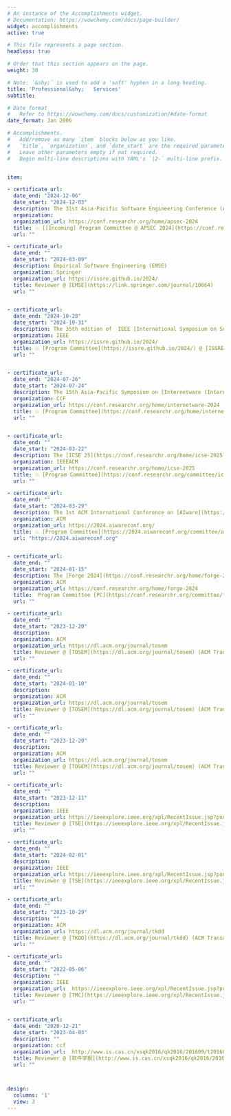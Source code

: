 ```yaml
---
# An instance of the Accomplishments widget.
# Documentation: https://wowchemy.com/docs/page-builder/
widget: accomplishments
active: true

# This file represents a page section.
headless: true

# Order that this section appears on the page.
weight: 30

# Note: `&shy;` is used to add a 'soft' hyphen in a long heading.
title: 'Professional&shy;   Services'
subtitle:

# Date format
#   Refer to https://wowchemy.com/docs/customization/#date-format
date_format: Jan 2006

# Accomplishments.
#   Add/remove as many `item` blocks below as you like.
#   `title`, `organization`, and `date_start` are the required parameters.
#   Leave other parameters empty if not required.
#   Begin multi-line descriptions with YAML's `|2-` multi-line prefix.


item:

- certificate_url: 
  date_end: "2024-12-06"
  date_start: "2024-12-03"
  description: The 31st Asia-Pacific Software Engineering Conference (APSEC 2024) (https://conf.researchr.org/home/apsec-2024)
  organization: 
  organization_url: https://conf.researchr.org/home/apsec-2024
  title: 💥 [[Incoming] Program Committee @ APSEC 2024](https://conf.researchr.org/committee/apsec-2024/apsec-2024-technical-track-program-committee) technical track
  url: ""

- certificate_url: 
  date_end: ""
  date_start: "2024-03-09"
  description: Empirical Software Engineering (EMSE)
  organization: Springer
  organization_url: https://issre.github.io/2024/
  title: Reviewer @ [EMSE](https://link.springer.com/journal/10664)
  url: ""


- certificate_url: 
  date_end: "2024-10-28"
  date_start: "2024-10-31"
  description: The 35th edition of  IEEE [International Symposium on Software Reliability Engineering (ISSRE)](https://issre.github.io/2024/) 2024, will be held in Tsukuba, Japan, from October 28th to 31st.
  organization: IEEE
  organization_url: https://issre.github.io/2024/
  title: 💥 [Program Committee](https://issre.github.io/2024/) @ [ISSRE 2024](https://conf.researchr.org/home/internetware-2024) resesarch track
  url: ""


- certificate_url: 
  date_end: "2024-07-26"
  date_start: "2024-07-24"
  description: The 15th Asia-Pacific Symposium on [Internetware (Internetware 2024)](https://conf.researchr.org/home/internetware-2024) will take place in Macao, China on 24 – 26 July 2024.
  organization: CCF
  organization_url: https://conf.researchr.org/home/internetware-2024
  title: 💥 [Program Committee](https://conf.researchr.org/home/internetware-2024) @ [Internetware 2024](https://conf.researchr.org/home/internetware-2024) resesarch track
  url: ""


- certificate_url: 
  date_end: ""
  date_start: "2024-03-22"
  description: The [ICSE 25](https://conf.researchr.org/home/icse-2025) will be held April 26-May 4 2025 in Ottawa. Core conference days will be Wednesday April 30 to Friday May 2.
  organization: IEEEACM
  organization_url: https://conf.researchr.org/home/icse-2025
  title: 💥 [Program Committee](https://conf.researchr.org/committee/icse-2025/icse-2025-research-track-research-track) @ [ICSE 25](https://conf.researchr.org/home/icse-2025) (The International Conference on Software Engineering) resesarch track
  url: ""

- certificate_url: 
  date_end: ""
  date_start: "2024-03-29"
  description: The 1st ACM International Conference on [AIware](https://2024.aiwareconf.org) will be hosted on July 15th-16th, 2024, at Porto de Galinhas, Brazil, co-located with FSE'24.
  organization: ACM
  organization_url: https://2024.aiwareconf.org/
  title: 💥 [Program Committee](https://2024.aiwareconf.org/committee/aiware-2024-papers-program-committee) @ [AIWare](https://2024.aiwareconf.org) (AI-powered software)
  url: "https://2024.aiwareconf.org"


- certificate_url: 
  date_end: ""
  date_start: "2024-01-15"
  description: The [Forge 2024](https://conf.researchr.org/home/forge-2024) will be held on Sunday, April 14, 2024, in Lisbon, Portugal. Co-located with **ICSE 2024**. 
  organization: ACM
  organization_url: https://conf.researchr.org/home/forge-2024
  title:  Program Committee [PC](https://conf.researchr.org/committee/forge-2024/forge-2024-papers-program-committee) @ [FORGE 24](https://conf.researchr.org/home/forge-2024) (Foundation Models and Software Engineering)
  url: ""

- certificate_url: 
  date_end: ""
  date_start: "2023-12-20"
  description: 
  organization: ACM
  organization_url: https://dl.acm.org/journal/tosem
  title: Reviewer @ [TOSEM](https://dl.acm.org/journal/tosem) (ACM Transactions on Software Engineering and Methodology
  url: ""

- certificate_url: 
  date_end: ""
  date_start: "2024-01-10"
  description: 
  organization: ACM
  organization_url: https://dl.acm.org/journal/tosem
  title: Reviewer @ [TOSEM](https://dl.acm.org/journal/tosem) (ACM Transactions on Software Engineering and Methodology
  url: ""

- certificate_url: 
  date_end: ""
  date_start: "2023-12-20"
  description: 
  organization: ACM
  organization_url: https://dl.acm.org/journal/tosem
  title: Reviewer @ [TOSEM](https://dl.acm.org/journal/tosem) (ACM Transactions on Software Engineering and Methodology
  url: ""

- certificate_url: 
  date_end: ""
  date_start: "2023-12-11"
  description: 
  organization: IEEE
  organization_url: https://ieeexplore.ieee.org/xpl/RecentIssue.jsp?punumber=32
  title: Reviewer @ [TSE](https://ieeexplore.ieee.org/xpl/RecentIssue.jsp?punumber=32) (IEEE Transactions on Software Engineering)
  url: ""

- certificate_url: 
  date_end: ""
  date_start: "2024-02-01"
  description: 
  organization: IEEE
  organization_url: https://ieeexplore.ieee.org/xpl/RecentIssue.jsp?punumber=32
  title: Reviewer @ [TSE](https://ieeexplore.ieee.org/xpl/RecentIssue.jsp?punumber=32) (IEEE Transactions on Software Engineering)
  url: ""

- certificate_url: 
  date_end: ""
  date_start: "2023-10-29"
  description: ""
  organization: ACM
  organization_url: https://dl.acm.org/journal/tkdd
  title: Reviewer @ [TKDD](https://dl.acm.org/journal/tkdd) (ACM Transactions on Knowledge Discovery from Data)
  url: ""

- certificate_url: 
  date_end: ""
  date_start: "2022-05-06"
  description: ""
  organization: IEEE
  organization_url:  https://ieeexplore.ieee.org/xpl/RecentIssue.jsp?punumber=7755
  title: Reviewer @ [TMC](https://ieeexplore.ieee.org/xpl/RecentIssue.jsp?punumber=7755) (IEEE Transactions on Mobile Computing)
  url: ""


- certificate_url: 
  date_end: "2020-12-21"
  date_start: "2023-04-03"
  description: ""
  organization: ccf
  organization_url:  http://www.is.cas.cn/xsqk2016/qk2016/201609/t20160929_4671003.html
  title: Reviewer @ [软件学报](http://www.is.cas.cn/xsqk2016/qk2016/201609/t20160929_4671003.html) (Journal of Software)
  url: ""



design:
  columns: '1' 
  view: 3
---
```

